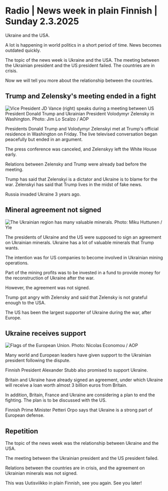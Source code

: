 # Radio \| News week in plain Finnish \| Sunday 2.3.2025

Ukraine and the USA.

A lot is happening in world politics in a short period of time. News becomes outdated quickly.

The topic of the news week is Ukraine and the USA. The meeting between the Ukrainian president and the US president failed. The countries are in crisis.

Now we will tell you more about the relationship between the countries.

## Trump and Zelensky's meeting ended in a fight

![ Vice President JD Vance (right) speaks during a meeting between US President Donald Trump and Ukrainian President Volodymyr Zelensky in Washington. Photo: Jim Lo Scalzo / AOP](https://images.cdn.yle.fi/image/upload/c_crop,h_2136,w_3799,x_200,y_68/ar_1.777777777777777,c_fill,g_faces,h_431,w_767/dpr_1.0/q_auto:eco/f_auto/fl_lossy/v1740808300/39-142925467c2a00f587fe)

Presidents Donald Trump and Volodymyr Zelenskyi met at Trump's official residence in Washington on Friday. The live televised conversation began peacefully but ended in an argument.

The press conference was canceled, and Zelenskyy left the White House early.

Relations between Zelensky and Trump were already bad before the meeting.

Trump has said that Zelenskyi is a dictator and Ukraine is to blame for the war. Zelenskyi has said that Trump lives in the midst of fake news.

Russia invaded Ukraine 3 years ago.

## Mineral agreement not signed

![The Ukrainian region has many valuable minerals. Photo: Miku Huttunen / Yle](https://images.cdn.yle.fi/image/upload/c_crop,h_1080,w_1919,x_0,y_0/ar_1.777777777777777,c_fill,g_faces,h_431,w_767/dpr_1.0/q_auto:eco/f_auto/fl_lossy/v1738678713/39-141639367a2215532597)

The presidents of Ukraine and the US were supposed to sign an agreement on Ukrainian minerals. Ukraine has a lot of valuable minerals that Trump wants.

The intention was for US companies to become involved in Ukrainian mining operations.

Part of the mining profits was to be invested in a fund to provide money for the reconstruction of Ukraine after the war.

However, the agreement was not signed.

Trump got angry with Zelensky and said that Zelensky is not grateful enough to the USA.

The US has been the largest supporter of Ukraine during the war, after Europe.

## Ukraine receives support

![Flags of the European Union. Photo: Nicolas Economou / AOP](https://images.cdn.yle.fi/image/upload/c_crop,h_2812,w_5000,x_0,y_231/ar_1.7777777777777777,c_fill,g_faces,h_431,w_767/dpr_1.0/q_auto:eco/f_auto/fl_lossy/v1671204920/39-1049612639c8f528eb5a)

Many world and European leaders have given support to the Ukrainian president following the dispute.

Finnish President Alexander Stubb also promised to support Ukraine.

Britain and Ukraine have already signed an agreement, under which Ukraine will receive a loan worth almost 3 billion euros from Britain.

In addition, Britain, France and Ukraine are considering a plan to end the fighting. The plan is to be discussed with the US.

Finnish Prime Minister Petteri Orpo says that Ukraine is a strong part of European defense.

## Repetition

The topic of the news week was the relationship between Ukraine and the USA.

The meeting between the Ukrainian president and the US president failed.

Relations between the countries are in crisis, and the agreement on Ukrainian minerals was not signed.

This was Uutisviikko in plain Finnish, see you again. See you later!
